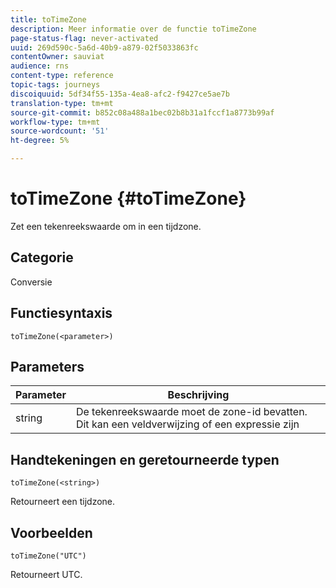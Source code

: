 ```yaml
---
title: toTimeZone
description: Meer informatie over de functie toTimeZone
page-status-flag: never-activated
uuid: 269d590c-5a6d-40b9-a879-02f5033863fc
contentOwner: sauviat
audience: rns
content-type: reference
topic-tags: journeys
discoiquuid: 5df34f55-135a-4ea8-afc2-f9427ce5ae7b
translation-type: tm+mt
source-git-commit: b852c08a488a1bec02b8b31a1fccf1a8773b99af
workflow-type: tm+mt
source-wordcount: '51'
ht-degree: 5%

---
```



# toTimeZone {#toTimeZone}

Zet een tekenreekswaarde om in een tijdzone.

## Categorie

Conversie

## Functiesyntaxis

`toTimeZone(<parameter>)`

## Parameters

| Parameter | Beschrijving |
|--- |--- |
| string | De tekenreekswaarde moet de zone-id bevatten. Dit kan een veldverwijzing of een expressie zijn |

## Handtekeningen en geretourneerde typen

`toTimeZone(<string>)`

Retourneert een tijdzone.

## Voorbeelden

`toTimeZone("UTC")`

Retourneert UTC.
